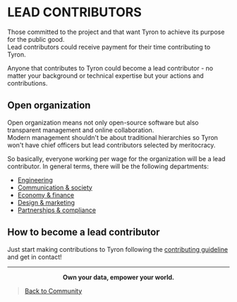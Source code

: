 # LEAD CONTRIBUTORS
Those committed to the project and that want Tyron to achieve its purpose for the public good.  
Lead contributors could receive payment for their time contributing to Tyron.

Anyone that contributes to Tyron could become a lead contributor - no matter your background or technical expertise but your actions and contributions. 

## Open organization
Open organization means not only open-source software but also transparent management and online collaboration.  
Modern management shouldn't be about traditional hierarchies so Tyron won't have chief officers but lead contributors selected by meritocracy.

So basically, everyone working per wage for the organization will be a lead contributor. In general terms, there will be the following departments:
- [Engineering](https://github.com/pungtas/tyron/blob/master/community/contributors/engineering.md)
- [Communication & society](https://github.com/pungtas/tyron/blob/master/community/contributors/communication&society.md)
- [Economy & finance](https://github.com/pungtas/tyron/blob/master/community/contributors/economy&finance.md)
- [Design & marketing](https://github.com/pungtas/tyron/blob/master/community/contributors/design&marketing.md)
- [Partnerships & compliance](https://github.com/pungtas/tyron/blob/master/community/contributors/partnerships&compliance.md)

## How to become a lead contributor
Just start making contributions to Tyron following the [contributing guideline](https://github.com/pungtas/tyron/blob/master/community/CONTRIBUTING.md) and get in contact!

---

<div style="text-align:center">
 <p><b>Own your data, empower your world.</b></p>
</div>

> <a href="/community"> Back to Community </a>
